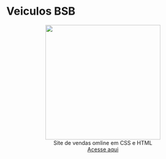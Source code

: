# Veiculos BSB

<div align=center>
     <a href="https://ezequielboucher.github.io/AulaGIT/"> <img src="(https://nxboats.com.br/wp-content/uploads/2023/11/Lamborghini.jpg)" width=300></a>
</div>

<div align=center>Site  de vendas omline em CSS e HTML </div>


<div align=center>
     <a href="(https://ezequielboucher.github.io/Loja-car/)"> Acesse aqui</a>
</div>
